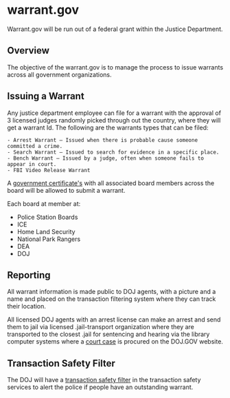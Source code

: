 # warrant.gov

Warrant.gov will be run out of a federal grant within the Justice Department.

## Overview

The objective of the warrant.gov is to manage the process to issue warrants across all government organizations.

## Issuing a Warrant

Any justice department employee can file for a warrant with the approval of 3 licensed judges randomly picked through out the country, where they will get a warrant Id. The following are the warrants types that can be filed:

    - Arrest Warrant – Issued when there is probable cause someone committed a crime.
    - Search Warrant – Issued to search for evidence in a specific place.
    - Bench Warrant – Issued by a judge, often when someone fails to appear in court.
    - FBI Video Release Warrant

A [government certificate's](/us-home-land-security/government-certificates-social-network/) with all associated board members across the board will be allowed to submit a warrant.

Each board at member at:

- Police Station Boards
- ICE
- Home Land Security
- National Park Rangers
- DEA
- DOJ

## Reporting

All warrant information is made public to DOJ agents, with a picture and a name and placed on the transaction filtering system where they can track their location.

All licensed DOJ agents with an arrest license can make an arrest and send them to jail via licensed .jail-transport organization where they are transported to the closest .jail for sentencing and hearing via the library computer systems where a [court case](../court/index.md) is procured on the DOJ.GOV website.

## Transaction Safety Filter

The DOJ will have a [transaction safety filter](/us-national-institute-of-standards-and-technology/transaction-safety/) in the transaction safety services to alert the police if people have an outstanding warrant.

